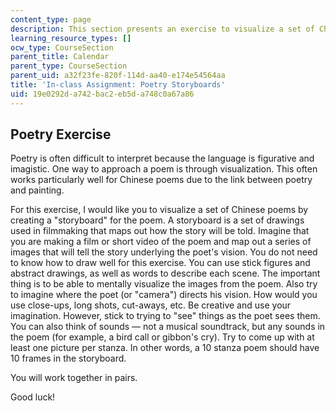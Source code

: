```yaml
---
content_type: page
description: This section presents an exercise to visualize a set of Chinese poems.
learning_resource_types: []
ocw_type: CourseSection
parent_title: Calendar
parent_type: CourseSection
parent_uid: a32f23fe-820f-114d-aa40-e174e54564aa
title: 'In-class Assignment: Poetry Storyboards'
uid: 19e0292d-a742-bac2-eb5d-a748c0a67a86
---
```


Poetry Exercise
---------------

Poetry is often difficult to interpret because the language is figurative and imagistic. One way to approach a poem is through visualization. This often works particularly well for Chinese poems due to the link between poetry and painting.

For this exercise, I would like you to visualize a set of Chinese poems by creating a "storyboard" for the poem. A storyboard is a set of drawings used in filmmaking that maps out how the story will be told. Imagine that you are making a film or short video of the poem and map out a series of images that will tell the story underlying the poet's vision. You do not need to know how to draw well for this exercise. You can use stick figures and abstract drawings, as well as words to describe each scene. The important thing is to be able to mentally visualize the images from the poem. Also try to imagine where the poet (or "camera") directs his vision. How would you use close-ups, long shots, cut-aways, etc. Be creative and use your imagination. However, stick to trying to "see" things as the poet sees them. You can also think of sounds — not a musical soundtrack, but any sounds in the poem (for example, a bird call or gibbon's cry). Try to come up with at least one picture per stanza. In other words, a 10 stanza poem should have 10 frames in the storyboard.

You will work together in pairs.

Good luck!